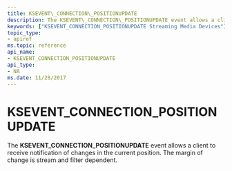 ```yaml
---
title: KSEVENT\_CONNECTION\_POSITIONUPDATE
description: The KSEVENT\_CONNECTION\_POSITIONUPDATE event allows a client to receive notification of changes in the current position. The margin of change is stream and filter dependent.
keywords: ["KSEVENT_CONNECTION_POSITIONUPDATE Streaming Media Devices"]
topic_type:
- apiref
ms.topic: reference
api_name:
- KSEVENT_CONNECTION_POSITIONUPDATE
api_type:
- NA
ms.date: 11/28/2017
---
```


# KSEVENT\_CONNECTION\_POSITIONUPDATE


The **KSEVENT\_CONNECTION\_POSITIONUPDATE** event allows a client to receive notification of changes in the current position. The margin of change is stream and filter dependent.

 

 





